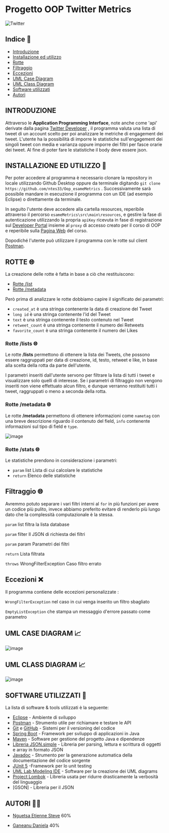 # Progetto OOP Twitter Metrics

![Twitter](https://cdn.cms-twdigitalassets.com/content/dam/legal-twitter/privacy-policy-2022/Twitter-terms-of-service-share.jpg.twimg.768.jpg)

## Indice 🔖

* [Introduzione](#introduzione)
* [Installazione ed utilizzo](#installazione-ed-utilizzo)
* [Rotte](#rotte)
* [Filtraggio](#filtraggio)
* [Eccezioni](#eccezioni)
* [UML Case Diagram](#umlcasediagram)
* [UML Class Diagram](#umlclassdiagram)
* [Software utilizzati](#software-utilizzati)
* [Autori](#autori)

<div id='introduzione'/>

## INTRODUZIONE

Attraverso le **Application Programming Interface**, note anche come 'api' derivate dalla pagina [Twitter Developer](https://developer.twitter.com/en) , il programma valuta una lista di tweet di un account scelto per poi analizzare le metriche di engagement dei tweet. L'utente ha la possibilità di imporre le statistiche sull'engagement dei singoli tweet con media e varianza oppure imporre dei filtri per fasce orarie dei tweet. Al fine di poter fare le statistiche il body deve essere json.

<div id='installazione-ed-utilizzo'/>

## INSTALLAZIONE ED UTILIZZO 📖

Per poter accedere al programma è necessario clonare la repository in locale utilizzando Github Desktop oppure da terminale digitando `git clone https://github.com/ntes33/Oop_esameMetrics` .
Successivamente sarà possibile mandare in esecuzione il programma con un IDE (ad esempio Eclipse) o direttamente da terminale.

In seguito l'utente deve accedere alla cartella resources, reperibile attraverso il percorso `esameMetrics\src\main\resources`, e gestire la fase di autenticazione utilizzando la propria `apiKey` ricevuta in fase di registrazione sul [Developer Portal](https://developer.twitter.com/en/portal/dashboard) insieme al `proxy` di accesso creato per il corso di OOP e reperibile sulla [Pagina Web](https://learn.univpm.it/mod/page/view.php?id=260186) del corso.

Dopodiché l'utente può utilizzare il programma con le rotte sul client [Postman](https://www.postman.com/).

<div id='rotte'/>

## ROTTE 🌐

La creazione delle rotte è fatta in base a ciò che restituiscono:
* [Rotte /list](#Rotte-/list)
* [Rotte /metadata](#Rotte-/metadata)


Però prima di analizzare le rotte dobbiamo capire il significato dei parametri:
- `created_at` è una stringa contenente la data di creazione del Tweet
- `long id` è una stringa contenente l'id del Tweet
- `text` è una stringa contenente il testo contenuto nel Tweet
- `retweet_count` è una stringa contenente il numero dei Retweets
- `favorite_count` è una stringa contenente il numero dei Likes


### Rotte /lists 🌐

Le rotte **/lists** permettono di ottenere la lista dei Tweets, che possono essere raggruppati per data di creazione, id, testo, retweet e like, in base alla scelta della rotta da parte dell'utente. 

I parametri inseriti dall'utente servono per filtrare la lista di tutti i tweet e visualizzare solo quelli di interesse. Se i parametri di filtraggio non vengono inseriti non viene effettuato alcun filtro, e dunque verranno restituiti tutti i tweet, raggruppati o meno a seconda della rotta.

### Rotte /metadata 🌐

Le rotte **/metadata** permettono di ottenere informazioni come `nametag` con una breve descrizione riguardo il contenuto del field, `info` contenente informazioni sul tipo di field e `type`.

![image](https://user-images.githubusercontent.com/107246907/179125015-98209ab7-8db9-402c-b6ae-b07d45648238.png)


<div id='/statistics'/>

### Rotte /stats 🌐

Le statistiche prendono in considerazione i parametri:
* `param` list Lista di cui calcolare le statistiche
* `return` Elenco delle statistiche





<div id='filtraggio'/>

## Filtraggio 🌐

Avremmo potuto separare i vari filtri interni al `for` in più funzioni per avere un codice più pulito, invece abbiamo preferito evitare di renderlo più lungo dato che la complessità computazionale è la stessa.

`param` list filtra la lista database

`param` filter Il JSON di richiesta dei filtri

`param` param Parametri dei filtri

`return` Lista filtrata

`throws` WrongFilterException Caso filtro errato



<div id='eccezioni'/>

## Eccezioni ❌

Il programma contiene delle eccezioni personalizzate :

`WrongFilterException` nel caso in cui venga inserito un filtro sbagliato

`EmptyListException` che stampa un messaggio d'errore passato come parametro



<div id='umlcasediagram'/>

## UML CASE DIAGRAM 📈 

![image](https://user-images.githubusercontent.com/107246907/179115669-ba0a0231-0ee0-4323-88c4-705f11b13bed.png)




<div id='umlclassdiagram'/>

## UML CLASS DIAGRAM 📈

![image](https://user-images.githubusercontent.com/107246907/179115758-a633bd78-b6b0-4fcd-93f1-84415cb37c17.png)










<div id='software-utilizzati'/>


## SOFTWARE UTILIZZATI 🔧
La lista di software & tools utilizzati è la seguente:
* [Eclipse](https://www.eclipse.org/downloads/) - Ambiente di sviluppo
* [Postman](https://www.postman.com/) - Strumento utile per richiamare e testare le API
* [Git](https://git-scm.com/) e [GitHub]() - Sistemi per il versioning del codice
* [Spring Boot](https://spring.io/projects/spring-boot) - Framework per sviluppo di applicazioni in Java
* [Maven](https://maven.apache.org/) - Software per gestione del progetto Java e dipendenze
* [Libreria JSON.simple](https://www.tutorialspoint.com/json_simple/index.htm) - Libreria per parsing, lettura e scrittura di oggetti e array in formato JSON
* [Javadoc](https://www.oracle.com/java/technologies/javase/javadoc-tool.html) - Strumento per la generazione automatica della documentazione del codice sorgente
* [JUnit 5](https://junit.org/junit5/) -Framework per lo unit testing
* [UML Lab Modeling IDE](https://www.uml-lab.com/en/uml-lab/) - Software per la creazione dei UML diagrams
* [Project Lombok](https://projectlombok.org/) - Libreria usata per ridurre drasticamente la verbosità del linguaggio
* [GSON] - Libreria per il JSON


<div id='autori'/>

## AUTORI 👨‍💻

* [Nguetsa Etienne Steve](https://github.com/ntes33) 60%

* [Ganeanu Daniela](https://github.com/dganeanu) 40%
    
